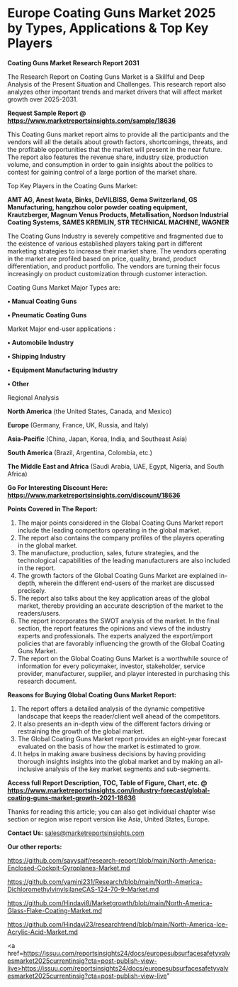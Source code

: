 # Europe Coating Guns Market 2025 by Types, Applications & Top Key Players

<strong>Coating Guns Market Research Report 2031</strong>

The Research Report on Coating Guns Market is a Skillful and Deep Analysis of the Present Situation and Challenges. This research report also analyzes other important trends and market drivers that will affect market growth over 2025-2031.

<strong>Request Sample Report @ <a href=https://www.marketreportsinsights.com/sample/18636>https://www.marketreportsinsights.com/sample/18636</a></strong>

This Coating Guns market report aims to provide all the participants and the vendors will all the details about growth factors, shortcomings, threats, and the profitable opportunities that the market will present in the near future. The report also features the revenue share, industry size, production volume, and consumption in order to gain insights about the politics to contest for gaining control of a large portion of the market share.

Top Key Players in the Coating Guns Market:

<strong>AMT AG, Anest Iwata, Binks, DeVILBISS, Gema Switzerland, GS Manufacturing, hangzhou color powder coating equipment, Krautzberger, Magnum Venus Products, Metallisation, Nordson Industrial Coating Systems, SAMES KREMLIN, STR TECHNICAL MACHINE, WAGNER</strong>

The Coating Guns Industry is severely competitive and fragmented due to the existence of various established players taking part in different marketing strategies to increase their market share. The vendors operating in the market are profiled based on price, quality, brand, product differentiation, and product portfolio. The vendors are turning their focus increasingly on product customization through customer interaction.

Coating Guns Market Major Types are:

<strong>• Manual Coating Guns

• Pneumatic Coating Guns</strong>

Market Major end-user applications :

<strong>• Automobile Industry

• Shipping Industry

• Equipment Manufacturing Industry

• Other</strong>

Regional Analysis

</u><strong><b>North America</b></strong> (the United States, Canada, and Mexico)

<strong><b>Europe </b></strong>(Germany, France, UK, Russia, and Italy)

<strong><b>Asia-Pacific</b></strong> (China, Japan, Korea, India, and Southeast Asia)

<strong><b>South America</b></strong> (Brazil, Argentina, Colombia, etc.)

<strong><b>The Middle East and Africa</b></strong> (Saudi Arabia, UAE, Egypt, Nigeria, and South Africa)

<strong>Go For Interesting Discount Here: <a href=https://www.marketreportsinsights.com/discount/18636>https://www.marketreportsinsights.com/discount/18636</a></strong>

<strong>Points Covered in The Report:</strong>
<ol>
  <li>The major points considered in the Global Coating Guns Market report include the leading competitors operating in the global market.</li>
  <li>The report also contains the company profiles of the players operating in the global market.</li>
  <li>The manufacture, production, sales, future strategies, and the technological capabilities of the leading manufacturers are also included in the report.</li>
  <li>The growth factors of the Global Coating Guns Market are explained in-depth, wherein the different end-users of the market are discussed precisely.</li>
  <li>The report also talks about the key application areas of the global market, thereby providing an accurate description of the market to the readers/users.</li>
  <li>The report incorporates the SWOT analysis of the market. In the final section, the report features the opinions and views of the industry experts and professionals. The experts analyzed the export/import policies that are favorably influencing the growth of the Global Coating Guns Market.</li>
  <li>The report on the Global Coating Guns Market is a worthwhile source of information for every policymaker, investor, stakeholder, service provider, manufacturer, supplier, and player interested in purchasing this research document.</li>
</ol>
<strong>Reasons for Buying Global Coating Guns Market Report:</strong>

<ol>
  <li>The report offers a detailed analysis of the dynamic competitive landscape that keeps the reader/client well ahead of the competitors.</li>
  <li>It also presents an in-depth view of the different factors driving or restraining the growth of the global market.</li>
  <li>The Global Coating Guns Market report provides an eight-year forecast evaluated on the basis of how the market is estimated to grow.</li>
  <li>It helps in making aware business decisions by having providing thorough insights insights into the global market and by making an all-inclusive analysis of the key market segments and sub-segments.</li>
</ol>
<strong>Access full Report Description, TOC, Table of Figure, Chart, etc. @ <a href=https://www.marketreportsinsights.com/industry-forecast/global-coating-guns-market-growth-2021-18636>https://www.marketreportsinsights.com/industry-forecast/global-coating-guns-market-growth-2021-18636</a></strong>


Thanks for reading this article; you can also get individual chapter wise section or region wise report version like Asia, United States, Europe.

<strong>Contact Us:</strong>
sales@marketreportsinsights.com

<strong>Our other reports:</strong>

<a href=https://github.com/sayysaif/research-report/blob/main/North-America-Enclosed-Cockpit-Gyroplanes-Market.md>https://github.com/sayysaif/research-report/blob/main/North-America-Enclosed-Cockpit-Gyroplanes-Market.md</a>

<a href=https://github.com/yamini231/Research/blob/main/North-America-DichloromethylvinylsilaneCAS-124-70-9-Market.md>https://github.com/yamini231/Research/blob/main/North-America-DichloromethylvinylsilaneCAS-124-70-9-Market.md</a>

<a href=https://github.com/Hindavi8/Marketgrowth/blob/main/North-America-Glass-Flake-Coating-Market.md>https://github.com/Hindavi8/Marketgrowth/blob/main/North-America-Glass-Flake-Coating-Market.md</a>

<a href=https://github.com/Hindavi23/researchtrend/blob/main/North-America-Ice-Acrylic-Acid-Market.md>https://github.com/Hindavi23/researchtrend/blob/main/North-America-Ice-Acrylic-Acid-Market.md</a>

<a href=https://issuu.com/reportsinsights24/docs/europesubsurfacesafetyvalvesmarket2025currentinsig?cta=post-publish-view-live>https://issuu.com/reportsinsights24/docs/europesubsurfacesafetyvalvesmarket2025currentinsig?cta=post-publish-view-live</a>"
